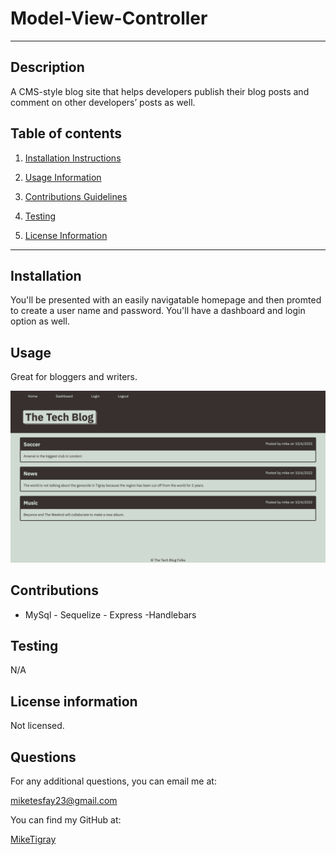 # Model-View-Controller

---

## Description

A CMS-style blog site that helps developers publish their blog posts and comment on other developers’ posts as well.

## Table of contents

1. [Installation Instructions](#installation)

2. [Usage Information](#usage)

3. [Contributions Guidelines](#contributions)

4. [Testing](#testing)

5. [License Information](#license)

---

## <a id="installation">Installation </a>

You'll be presented with an easily navigatable homepage and then promted to create a user name and password. You'll have a dashboard and login option as well.

## <a id="usage"> Usage </a>

Great for bloggers and writers.

![](./assets/images/Screen%20Shot%202022-10-06%20at%209.13.28%20PM.png)

## <a id="contributions"> Contributions </a>

- MySql - Sequelize - Express -Handlebars

## <a id="testing">Testing</a>

N/A

## <a id="license">License information</a>

Not licensed.

## <a id= "questions"> Questions </a>

For any additional questions, you can email me at:

[miketesfay23@gmail.com](https://miketesfay23@gmail.com)

You can find my GitHub at:

[MikeTigray](https://MikeTigray@github.com)
